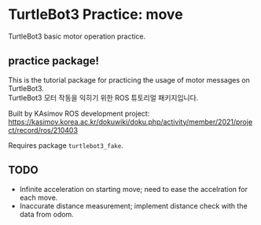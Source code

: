 # TurtleBot3 Practice: move

TurtleBot3 basic motor operation practice.

## practice package!

 This is the tutorial package for practicing the usage of motor messages on TurtleBot3.  
 TurtleBot3 모터 작동을 익히기 위한 ROS 튜토리얼 패키지입니다.
 
 Built by KAsimov ROS development project: 
 https://kasimov.korea.ac.kr/dokuwiki/doku.php/activity/member/2021/project/record/ros/210403

 Requires package `turtlebot3_fake`.

## TODO

* Infinite acceleration on starting move; need to ease the accelration for each move.
* Inaccurate distance measurement; implement distance check with the data from odom.
